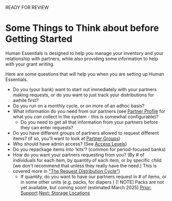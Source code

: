 READY FOR REVIEW

# Some Things to Think about before Getting Started

Human Essentials is designed to help you manage your inventory and your relationship with partners, while also providing some information to help with your grant writing.

Here are some questions that will help you when you are setting up Human Essentials. 

- Do you (your bank) want to start out immediately with your partners making requests, or do you want to just track your distributions for awhile first?
- Do you run on a monthly cycle, or on more of an adhoc basis?
- What information do you need from our partners (see [Partner Profile](pm_partner_profiles.md) for what you *can* collect in the system - this is somewhat configurable)?
  - Do you need to get all that information from your partners before they can enter requests? 
- Do you have different groups of partners allowed to request different items? (if so, you'll want to look at [Partner Groups](pm_))
- Who should have admin access?  (See [Access Levels](getting_started_access_levels.md))
- Do you repackage items into 'kits'? (common for period-focused banks)
- How do you want your partners requesting from you?  (By # of individuals for each item, by quantity of each item, or by specific child (we don't recommend that unless they really have the need.) This is covered more in ["The Request Distribution Cycle"](pm_request_distribution_cycle.md))
  - If quantity, do you want to have our partners request in # of items, or in some other units (e.g. packs, for diapers )
[! NOTE] Packs are not yet available, but coming soon! (estimated March 2025)
[Prior: Support](intro_ii.md) [Next: Storage Locations](getting_started_storage_locations.md)